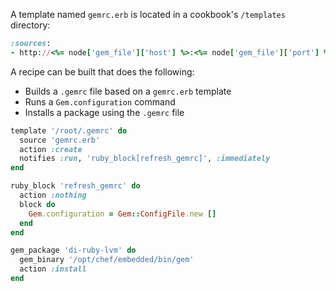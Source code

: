 A template named `gemrc.erb` is located in a cookbook's `/templates`
directory:

```ruby
:sources:
- http://<%= node['gem_file']['host'] %>:<%= node['gem_file']['port'] %>/
```

A recipe can be built that does the following:

-   Builds a `.gemrc` file based on a `gemrc.erb` template
-   Runs a `Gem.configuration` command
-   Installs a package using the `.gemrc` file

<!-- -->

```ruby
template '/root/.gemrc' do
  source 'gemrc.erb'
  action :create
  notifies :run, 'ruby_block[refresh_gemrc]', :immediately
end

ruby_block 'refresh_gemrc' do
  action :nothing
  block do
    Gem.configuration = Gem::ConfigFile.new []
  end
end

gem_package 'di-ruby-lvm' do
  gem_binary '/opt/chef/embedded/bin/gem'
  action :install
end
```
